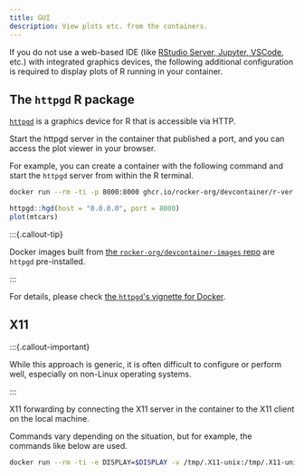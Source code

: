 ```yaml
---
title: GUI
description: View plots etc. from the containers.
---
```


If you do not use a web-based IDE (like [RStudio Server, Jupyter, VSCode](editor.md), etc.) with integrated graphics devices,
the following additional configuration is required to display plots of R running in your container.

## The `httpgd` R package

[`httpgd`](https://nx10.github.io/httpgd/index.html) is a graphics device for R that is accessible via HTTP.

Start the httpgd server in the container that published a port,
and you can access the plot viewer in your browser.

For example, you can create a container with the following command
and start the `httpgd` server from within the R terminal.

```{.sh filename="Terminal"}
docker run --rm -ti -p 8000:8000 ghcr.io/rocker-org/devcontainer/r-ver:4 R
```

```{.r filename="R Terminal"}
httpgd::hgd(host = "0.0.0.0", port = 8000)
plot(mtcars)
```

:::{.callout-tip}

Docker images built from [the `rocker-org/devcontainer-images` repo](https://github.com/rocker-org/devcontainer-images)
are `httpgd` pre-installed.

:::

For details,
please check [the `httpgd`'s vignette for Docker](https://nx10.github.io/httpgd/articles/b03_docker.html).

## X11

:::{.callout-important}

While this approach is generic, it is often difficult to configure or perform well,
especially on non-Linux operating systems.

:::

X11 forwarding by connecting the X11 server in the container to the X11 client on the local machine.

Commands vary depending on the situation, but for example,
the commands like below are used.

```{.sh filename="Terminal"}
docker run --rm -ti -e DISPLAY=$DISPLAY -v /tmp/.X11-unix:/tmp/.X11-unix <imagename> R
```
